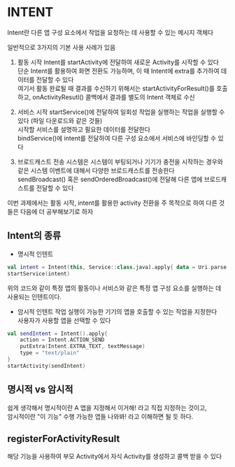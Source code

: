 # INTENT
Intent란 다른 앱 구성 요소에서 작업을 요청하는 데 사용할 수 있는 메시지 객체다        

일반적으로 3가지의 기본 사용 사례가 있음     

1. 활동 시작
Intent를 startActivity에 전달하여 새로운 Activity를 시작할 수 있다      
단순 Intent를 활용하여 화면 전환도 가능하며, 이 때 Intent에 extra를 추가하여 데이터를 전달할 수 있다        
여기서 활동 완료될 때 결과를 수신하기 위해서는 startActivityForResult()를 호출하고, onActivityResutl() 콜백에서 결과를 별도의 Intent 객체로 수신   

2. 서비스 시작
startService()에 전달하여 일회성 작업을 실행하는 작업을 실행할 수 있다 (파일 다운로드와 같은 것들)   
시작할 서비스를 설명하고 필요한 데이터를 전달한다   
bindService()에 intent를 전달하여 다른 구성 요소에서 서비스에 바인딩할 수 있다   

3. 브로드캐스트 전송
시스템은 시스템이 부팅되거나 기기가 충전을 시작하는 경우와 같은 시스템 이벤트에 대해서 다양한 브로드캐스트를 전송한다   
sendBroadcast() 혹은 sendOrderedBroadcast()에 전달해 다른 앱에 브로드캐스트를 전달할 수 있다

이번 과제에서는 활동 시작, intent를 활용한 activity 전환을 주 목적으로 하여 다른 것들은 다음에 더 공부해보기로 하자

## Intent의 종류
+ 명시적 인텐트
```kotlin
val intent = Intent(this, Service::class.java).apply{ data = Uri.parse(fileUrl) }
startService(intent)
```
위의 코드와 같이 특정 앱의 활동이나 서비스와 같은 특정 앱 구성 요소를 실행하는 데 사용되는 인텐트이다.   

+ 암시적 인텐트
작업 실행이 가능한 기기의 앱을 호출할 수 있는 작업을 지정한다   
사용자가 사용할 앱을 선택할 수 있다   

```kotlin
val sendIntent = Intent().apply{
    action = Intent.ACTION_SEND
    putExtra(Intent.EXTRA_TEXT, textMessage)
    type = "text/plain"
} 
startActivity(sendIntent)
```

## 명시적 vs 암시적
쉽게 생각해서 명시적이란 A 앱을 지정해서 이거해! 라고 직접 지정하는 것이고,   
암시적이란 "이 기능" 수행 가능한 앱들 나와봐! 라고 이해하면 될 듯 하다.

## registerForActivityResult
해당 기능을 사용하여 부모 Activity에서 자식 Activity를 생성하고 콜백 받을 수 있다